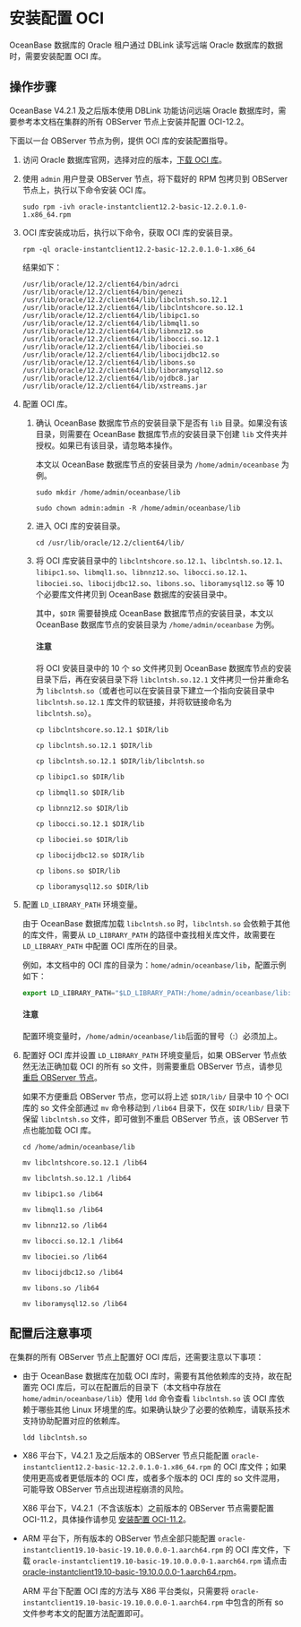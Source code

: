 # 安装配置 OCI

OceanBase 数据库的 Oracle 租户通过 DBLink 读写远端 Oracle 数据库的数据时，需要安装配置 OCI 库。

## 操作步骤

OceanBase V4.2.1 及之后版本使用 DBLink 功能访问远端 Oracle 数据库时，需要参考本文档在集群的所有 OBServer 节点上安装并配置 OCI-12.2。

下面以一台 OBServer 节点为例，提供 OCI 库的安装配置指导。

1. 访问 Oracle 数据库官网，选择对应的版本，[下载 OCI 库](https://www.oracle.com/database/technologies/instant-client/linux-x86-64-downloads.html#license-lightbox)。

2. 使用 `admin` 用户登录 OBServer 节点，将下载好的 RPM 包拷贝到 OBServer 节点上，执行以下命令安装 OCI 库。

   ```shell
   sudo rpm -ivh oracle-instantclient12.2-basic-12.2.0.1.0-1.x86_64.rpm
   ```

3. OCI 库安装成功后，执行以下命令，获取 OCI 库的安装目录。

   ```shell
   rpm -ql oracle-instantclient12.2-basic-12.2.0.1.0-1.x86_64
   ```

   结果如下：

   ```shell
   /usr/lib/oracle/12.2/client64/bin/adrci
   /usr/lib/oracle/12.2/client64/bin/genezi
   /usr/lib/oracle/12.2/client64/lib/libclntsh.so.12.1
   /usr/lib/oracle/12.2/client64/lib/libclntshcore.so.12.1
   /usr/lib/oracle/12.2/client64/lib/libipc1.so
   /usr/lib/oracle/12.2/client64/lib/libmql1.so
   /usr/lib/oracle/12.2/client64/lib/libnnz12.so
   /usr/lib/oracle/12.2/client64/lib/libocci.so.12.1
   /usr/lib/oracle/12.2/client64/lib/libociei.so
   /usr/lib/oracle/12.2/client64/lib/libocijdbc12.so
   /usr/lib/oracle/12.2/client64/lib/libons.so
   /usr/lib/oracle/12.2/client64/lib/liboramysql12.so
   /usr/lib/oracle/12.2/client64/lib/ojdbc8.jar
   /usr/lib/oracle/12.2/client64/lib/xstreams.jar
   ```

4. 配置 OCI 库。

   1. 确认 OceanBase 数据库节点的安装目录下是否有 `lib` 目录。如果没有该目录，则需要在 OceanBase 数据库节点的安装目录下创建 `lib` 文件夹并授权。如果已有该目录，请忽略本操作。

      本文以 OceanBase 数据库节点的安装目录为 `/home/admin/oceanbase` 为例。

      ```shell
      sudo mkdir /home/admin/oceanbase/lib 
      ```

      ```shell
      sudo chown admin:admin -R /home/admin/oceanbase/lib
      ```

   2. 进入 OCI 库的安装目录。

      ```shell
      cd /usr/lib/oracle/12.2/client64/lib/
      ```

   3. 将 OCI 库安装目录中的 `libclntshcore.so.12.1`、`libclntsh.so.12.1`、`libipc1.so`、`libmql1.so`、`libnnz12.so`、`libocci.so.12.1`、`libociei.so`、`libocijdbc12.so`、`libons.so`、`liboramysql12.so` 等 10 个必要库文件拷贝到 OceanBase 数据库的安装目录中。

      其中，`$DIR` 需要替换成 OceanBase 数据库节点的安装目录，本文以 OceanBase 数据库节点的安装目录为 `/home/admin/oceanbase` 为例。

      <main id="notice" type='notice'>
      <h4>注意</h4>
      <p>将 OCI 安装目录中的 10 个 so 文件拷贝到 OceanBase 数据库节点的安装目录下后，再在安装目录下将 <code>libclntsh.so.12.1</code> 文件拷贝一份并重命名为 <code>libclntsh.so</code>（或者也可以在安装目录下建立一个指向安装目录中 <code>libclntsh.so.12.1</code> 库文件的软链接，并将软链接命名为 <code>libclntsh.so</code>）。</p>
      </main>

      ```shell
      cp libclntshcore.so.12.1 $DIR/lib
      ```

      ```shell
      cp libclntsh.so.12.1 $DIR/lib
      ```

      ```shell
      cp libclntsh.so.12.1 $DIR/lib/libclntsh.so
      ```

      ```shell
      cp libipc1.so $DIR/lib
      ```

      ```shell
      cp libmql1.so $DIR/lib
      ```

      ```shell
      cp libnnz12.so $DIR/lib
      ```

      ```shell
      cp libocci.so.12.1 $DIR/lib
      ```

      ```shell
      cp libociei.so $DIR/lib
      ```

      ```shell
      cp libocijdbc12.so $DIR/lib
      ```

      ```shell
      cp libons.so $DIR/lib
      ```

      ```shell
      cp liboramysql12.so $DIR/lib
      ```

5. 配置 `LD_LIBRARY_PATH` 环境变量。

   由于 OceanBase 数据库加载 `libclntsh.so` 时，`libclntsh.so` 会依赖于其他的库文件，需要从 `LD_LIBRARY_PATH` 的路径中查找相关库文件，故需要在 `LD_LIBRARY_PATH` 中配置 OCI 库所在的目录。

   例如，本文档中的 OCI 库的目录为：`home/admin/oceanbase/lib`，配置示例如下：

   ```javascript
   export LD_LIBRARY_PATH="$LD_LIBRARY_PATH:/home/admin/oceanbase/lib:"
   ```

   <main id="notice" type='notice'>
   <h4>注意</h4>
   <p>配置环境变量时，<code>/home/admin/oceanbase/lib</code>后面的冒号（:）必须加上。</p>
   </main>

6. 配置好 OCI 库并设置 `LD_LIBRARY_PATH` 环境变量后，如果 OBServer 节点依然无法正确加载 OCI 的所有 so 文件，则需要重启 OBServer 节点，请参见 [重启 OBServer 节点](../600.cluster-functions/600.manage-an-observer/200.restart-observer.md)。

   如果不方便重启 OBServer 节点，您可以将上述 `$DIR/lib/` 目录中 10 个 OCI 库的 so 文件全部通过 `mv` 命令移动到 `/lib64` 目录下，仅在 `$DIR/lib/` 目录下保留 `libclntsh.so` 文件，即可做到不重启 OBServer 节点，该 OBServer 节点也能加载 OCI 库。

   ```shell
   cd /home/admin/oceanbase/lib
   ```

    ```shell
    mv libclntshcore.so.12.1 /lib64
    ```

    ```shell
    mv libclntsh.so.12.1 /lib64
    ```

    ```shell
    mv libipc1.so /lib64
    ```

    ```shell
    mv libmql1.so /lib64
    ```

    ```shell
    mv libnnz12.so /lib64
    ```

    ```shell
    mv libocci.so.12.1 /lib64
    ```

    ```shell
    mv libociei.so /lib64
    ```

    ```shell
    mv libocijdbc12.so /lib64
    ```

    ```shell
    mv libons.so /lib64
    ```

    ```shell
    mv liboramysql12.so /lib64
    ```

## 配置后注意事项

在集群的所有 OBServer 节点上配置好 OCI 库后，还需要注意以下事项：

* 由于 OceanBase 数据库在加载 OCI 库时，需要有其他依赖库的支持，故在配置完 OCI 库后，可以在配置后的目录下（本文档中存放在 `home/admin/oceanbase/lib`）使用 `ldd` 命令查看 `libclntsh.so` 该 OCI 库依赖于哪些其他 Linux 环境里的库。如果确认缺少了必要的依赖库，请联系技术支持协助配置对应的依赖库。

  ```shell
  ldd libclntsh.so
  ```

* X86 平台下，V4.2.1 及之后版本的 OBServer 节点只能配置 `oracle-instantclient12.2-basic-12.2.0.1.0-1.x86_64.rpm` 的 OCI 库文件；如果使用更高或者更低版本的 OCI 库，或者多个版本的 OCI 库的 so 文件混用，可能导致 OBServer 节点出现进程崩溃的风险。

  X86 平台下，V4.2.1（不含该版本）之前版本的 OBServer 节点需要配置 OCI-11.2，具体操作请参见 [安装配置 OCI-11.2](https://www.oceanbase.com/docs/common-oceanbase-database-cn-1000000000323041)。

* ARM 平台下，所有版本的 OBServer 节点全部只能配置 `oracle-instantclient19.10-basic-19.10.0.0.0-1.aarch64.rpm` 的 OCI 库文件，下载 `oracle-instantclient19.10-basic-19.10.0.0.0-1.aarch64.rpm` 请点击 [oracle-instantclient19.10-basic-19.10.0.0.0-1.aarch64.rpm](https://yum.oracle.com/repo/OracleLinux/OL8/oracle/instantclient/aarch64/index.html)。

  ARM 平台下配置 OCI 库的方法与 X86 平台类似，只需要将 `oracle-instantclient19.10-basic-19.10.0.0.0-1.aarch64.rpm` 中包含的所有 so 文件参考本文的配置方法配置即可。
